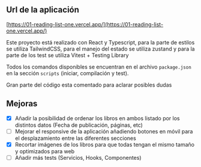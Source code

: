 ## Url de la aplicación

[https://01-reading-list-one.vercel.app/](https://01-reading-list-one.vercel.app/)

Este proyecto está realizado con React y Typescript, para la parte de estilos se utiliza TailwindCSS, para el manejo del estado se utiliza zustand y para la parte de los test se utiliza Vitest + Testing Library

Todos los comandos disponibles se encuentran en el archivo `package.json` en la sección `scripts` (iniciar, compilación y test).

Gran parte del código esta comentado para aclarar posibles dudas

## Mejoras

- [x] Añadir la posibilidad de ordenar los libros en ambos listado por los distintos datos (Fecha de publicación, páginas, etc)
- [ ] Mejorar el responsive de la aplicación añadiendo botones en móvil para el desplazamiento entre las diferentes secciones
- [x] Recortar imágenes de los libros para que todas tengan el mismo tamaño y optimizados para web
- [ ] Añadir más tests (Servicios, Hooks, Componentes)